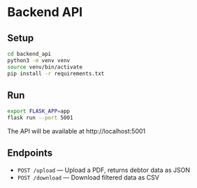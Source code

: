 # Backend API

## Setup

```bash
cd backend_api
python3 -m venv venv
source venv/bin/activate
pip install -r requirements.txt
```

## Run

```bash
export FLASK_APP=app
flask run --port 5001
```

The API will be available at http://localhost:5001

## Endpoints
- `POST /upload` — Upload a PDF, returns debtor data as JSON
- `POST /download` — Download filtered data as CSV 